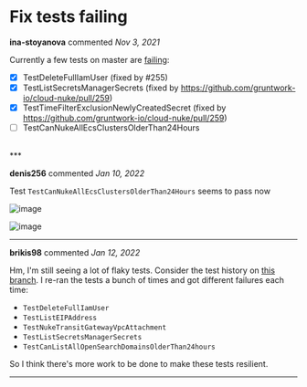 # Fix tests failing 

**ina-stoyanova** commented *Nov 3, 2021*

Currently a few tests on master are [failing](https://app.circleci.com/pipelines/github/gruntwork-io/cloud-nuke/5287/workflows/61334a04-9d9b-48ac-bbf2-f68116936fa3/jobs/26128):
- [x] TestDeleteFullIamUser (fixed by #255)
- [x] TestListSecretsManagerSecrets (fixed by https://github.com/gruntwork-io/cloud-nuke/pull/259)
- [x] TestTimeFilterExclusionNewlyCreatedSecret (fixed by https://github.com/gruntwork-io/cloud-nuke/pull/259)
- [ ] TestCanNukeAllEcsClustersOlderThan24Hours

<br />
***


**denis256** commented *Jan 10, 2022*

Test `TestCanNukeAllEcsClustersOlderThan24Hours` seems to pass now

![image](https://user-images.githubusercontent.com/10694338/148781277-b8fd421d-4aff-4534-acf4-233658d85ac1.png)

![image](https://user-images.githubusercontent.com/10694338/148781217-43ec19f5-da6e-4e57-8723-9fbcb2e422ed.png)


***

**brikis98** commented *Jan 12, 2022*

Hm, I'm still seeing a lot of flaky tests. Consider the test history on [this branch](https://app.circleci.com/pipelines/github/gruntwork-io/cloud-nuke?branch=bugfix%2Fissue-262&filter=all). I re-ran the tests a bunch of times and got different failures each time:

* `TestDeleteFullIamUser`
* `TestListEIPAddress`
* `TestNukeTransitGatewayVpcAttachment`
* `TestListSecretsManagerSecrets`
* `TestCanListAllOpenSearchDomainsOlderThan24hours`

So I think there's more work to be done to make these tests resilient.
***

